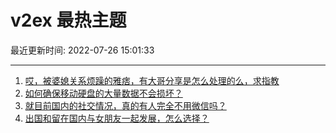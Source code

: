 # v2ex 最热主题

最近更新时间: 2022-07-26 15:01:33

--- 
1. [哎，被婆媳关系烦躁的雅痞，有大哥分享是怎么处理的么，求指教](https://www.v2ex.com/t/868698) 
2. [如何确保移动硬盘的大量数据不会损坏？](https://www.v2ex.com/t/868676) 
3. [就目前国内的社交情况，真的有人完全不用微信吗？](https://www.v2ex.com/t/868696) 
4. [出国和留在国内与女朋友一起发展，怎么选择？](https://www.v2ex.com/t/868723) 
